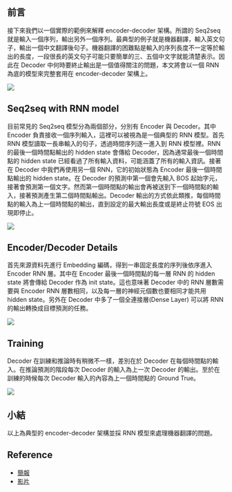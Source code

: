 ## 前言
接下來我們以一個實際的範例來解釋 encoder-decoder 架構。所謂的 Seq2seq 就是輸入一個序列，輸出另外一個序列。最典型的例子就是機器翻譯，輸入英文句子，輸出一個中文翻譯後句子。機器翻譯的困難點是輸入的序列長度不一定等於輸出的長度，一段很長的英文句子可能只要簡單的三、五個中文字就能清楚表示。因此在 Decoder 中何時要終止輸出是一個值得關注的問題，本文將會以一個 RNN 為底的模型來完整套用在 encoder-decoder 架構上。

![](https://i.imgur.com/jBhPswi.png)

## Seq2seq with RNN model
目前常見的 Seq2seq 模型分為兩個部分，分別有 Encoder 與 Decoder。其中 Encoder 負責接收一個序列輸入，這裡可以被視為是一個典型的 RNN 模型。首先 RNN 模型讀取一長串輸入的句子，透過時間序列逐一進入到 RNN 模型裡。RNN 的最後一個時間點輸出的 hidden state 會傳給 Decoder，因為通常最後一個時間點的 hidden state 已經看過了所有輸入資料，可能涵蓋了所有的輸入資訊。接著在 Decoder 中我們再使用另一個 RNN，它的初始狀態為 Encoder 最後一個時間點輸出的 hidden state。在 Decoder 的預測中第一個會先輸入 BOS 起始字元，接著會預測第一個文字。然而第一個時間點的輸出會再被送到下一個時間點的輸入，接著預測產生第二個時間點輸出。Decoder 輸出的方式依此類推，每個時間點的輸入為上一個時間點的輸出，直到設定的最大輸出長度或是終止符號 EOS 出現即停止。

![](https://i.imgur.com/3UezqZS.png)

## Encoder/Decoder Details
首先來源資料先進行 Embedding 編碼，得到一串固定長度的序列後依序進入 Encoder RNN 層。其中在 Encoder 最後一個時間點的每一層 RNN 的 hidden state 將會傳給 Decoder 作為 init state。這也意味著 Decoder 中的 RNN 層數需要與 Encoder RNN 層數相同，以及每一層的神經元個數也要相同才能共用 hidden state。另外在 Decoder 中多了一個全連接層(Dense Layer) 可以將 RNN 的輸出轉換成目標預測的任務。

![](https://i.imgur.com/YBSMyYM.png)

## Training
Decoder 在訓練和推論時有稍微不一樣，差別在於 Decoder 在每個時間點的輸入。在推論預測的階段每次 Decoder 的輸入為上一次 Decoder 的輸出。至於在訓練的時候每次 Decoder 輸入的內容為上一個時間點的 Ground True。

![](https://i.imgur.com/L5rqOej.png)


## 小結
以上為典型的 encoder-decoder 架構並採 RNN 模型來處理機器翻譯的問題。

## Reference
- [簡報](https://courses.d2l.ai/berkeley-stat-157/slides/4_23/23-Encoder-decoder.pdf)
- [影片](https://www.youtube.com/watch?v=cZYIGLzURb0)